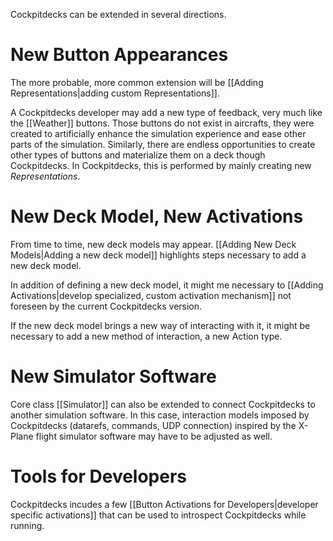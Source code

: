 
Cockpitdecks can be extended in several directions.

# New Button Appearances

The more probable, more common extension will be [[Adding Representations|adding custom Representations]].

A Cockpitdecks developer may add a new type of feedback, very much like the [[Weather]] buttons. Those buttons do not exist in aircrafts, they were created to artificially enhance the simulation experience and ease other parts of the simulation. Similarly, there are endless opportunities to create other types of buttons and materialize them on a deck though Cockpitdecks. In Cockpitdecks, this is performed by mainly creating new *Representations*.

# New Deck Model, New Activations

From time to time, new deck models may appear. [[Adding New Deck Models|Adding a new deck model]] highlights steps necessary to add a new deck model.

In addition of defining a new deck model, it might me necessary to [[Adding Activations|develop specialized, custom activation mechanism]] not foreseen by the current Cockpitdecks version.

If the new deck model brings a new way of interacting with it, it might be necessary to add a new method of interaction, a new Action type.

# New Simulator Software

Core class [[Simulator]] can also be extended to connect Cockpitdecks to another simulation software. In this case, interaction models imposed by Cockpitdecks (datarefs, commands, UDP connection) inspired by the X-Plane flight simulator software may have to be adjusted as well.

# Tools for Developers

Cockpitdecks incudes a few [[Button Activations for Developers|developer specific activations]] that can be used to introspect Cockpitdecks while running.

